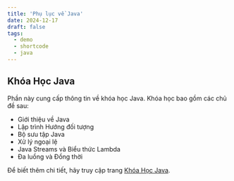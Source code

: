 ```yaml
---
title: 'Phụ lục về Java'
date: 2024-12-17
draft: false
tags:
  - demo
  - shortcode
  - java
---
```


## Khóa Học Java

Phần này cung cấp thông tin về khóa học Java. Khóa học bao gồm các chủ đề sau:

- Giới thiệu về Java
- Lập trình Hướng đối tượng
- Bộ sưu tập Java
- Xử lý ngoại lệ
- Java Streams và Biểu thức Lambda
- Đa luồng và Đồng thời

Để biết thêm chi tiết, hãy truy cập trang [Khóa Học Java](https://codefinity.com/start/java?utm_source=google&utm_medium=cpc&utm_campaign=21883479803&utm_content=170030983397&utm_term=h%E1%BB%8Dc%20java%20c%C6%A1%20b%E1%BA%A3n&dki=H%E1%BB%8Dc%20Java%20C%C6%A1%20B%E1%BA%A3n&gad_source=1&gclid=CjwKCAiApsm7BhBZEiwAvIu2X32aMRvzOr1NvhgvGvKvLWXR1aCsylxUpW55VtvEK44JzSB2Nyo42hoCHRgQAvD_BwE).

